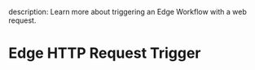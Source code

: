 description: Learn more about triggering an Edge Workflow with a web request.

# Edge HTTP Request Trigger
